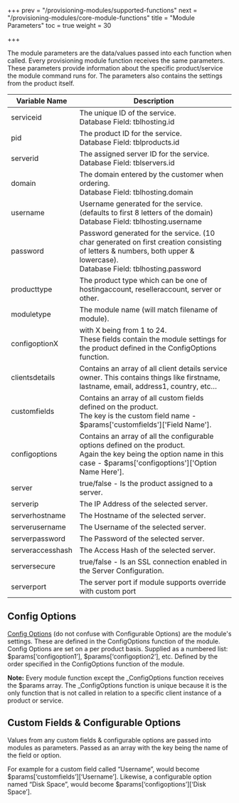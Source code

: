 +++
prev = "/provisioning-modules/supported-functions"
next = "/provisioning-modules/core-module-functions"
title = "Module Parameters"
toc = true
weight = 30

+++

The module parameters are the data/values passed into each function when called.
Every provisioning module function receives the same parameters.
These parameters provide information about the specific product/service the module command runs for.
The parameters also contains the settings from the product itself.

| Variable Name | Description |
|---|---|
| serviceid | The unique ID of the service.<br />Database Field: tblhosting.id
| pid | The product ID for the service.<br />Database Field: tblproducts.id |
| serverid | The assigned server ID for the service.<br />Database Field: tblservers.id |
| domain | The domain entered by the customer when ordering.<br />Database Field: tblhosting.domain |
| username | Username generated for the service. (defaults to first 8 letters of the domain)<br />Database Field: tblhosting.username |
| password | Password generated for the service. (10 char generated on first creation consisting of letters & numbers, both upper & lowercase).  <br />Database Field: tblhosting.password |
| producttype | The product type which can be one of hostingaccount, reselleraccount, server or other. |
| moduletype | The module name (will match filename of module). |
| configoptionX | with X being from 1 to 24. <br />These fields contain the module settings for the product defined in the ConfigOptions function. |
| clientsdetails | Contains an array of all client details service owner. This contains things like firstname, lastname, email, address1, country, etc… |
| customfields | Contains an array of all custom fields defined on the product.  <br />The key is the custom field name - $params\['customfields']\['Field Name']. |
| configoptions | Contains an array of all the configurable options defined on the product.  <br />Again the key being the option name in this case - $params\['configoptions']\['Option Name Here']. |
| server | true/false - Is the product assigned to a server. |
| serverip | The IP Address of the selected server. |
| serverhostname | The Hostname of the selected server. |
| serverusername | The Username of the selected server. |
| serverpassword | The Password of the selected server. |
| serveraccesshash | The Access Hash of the selected server. |
| serversecure | true/false - Is an SSL connection enabled in the Server Configuration. |
| serverport | The server port if module supports override with custom port |

## Config Options <a id="config-options"></a>

[Config Options][product-config-options] (do not confuse with Configurable Options) are the module's settings.
These are defined in the ConfigOptions function of the module.
Config Options are set on a per product basis.
Supplied as a numbered list: $params\[‘configoption1’], $params\[‘configoption2’], etc.
Defined by the order specified in the ConfigOptions function of the module.

**Note:** Every module function except the \_ConfigOptions function receives the $params array. The \_ConfigOptions function is unique because it is the only function that is not called in relation to a specific client instance of a product or service.

## Custom Fields & Configurable Options <a id="custom-fields-configurable-options"></a>

Values from any custom fields & configurable options are passed into modules as parameters.
Passed as an array with the key being the name of the field or option.

For example for a custom field called “Username”, would become $params\[‘customfields’]\[‘Username’].
Likewise, a configurable option named “Disk Space”, would become $params\[‘configoptions’]\[‘Disk Space’].


[product-config-options]: /provisioning-modules/getting-started#product-configuration-options "Product Configuration Options"
